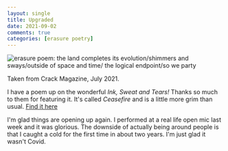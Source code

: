 ```yaml
---
layout: single
title: Upgraded
date: 2021-09-02
comments: true
categories: [erasure poetry]
---
```

<img src="https://www.davidralphlewis.co.uk/assets/images/articles/2021/upgraded.jpeg" alt="erasure poem: the land completes its evolution/shimmers and sways/outside of space and time/ the logical endpoint/so we party" title="I knew taking endless photographs of landscapes would come in useful at some point" class="responsive"><br>

Taken from Crack Magazine, July 2021.

I have a poem up on the wonderful *Ink, Sweat and Tears!* Thanks so much to them for featuring it. It's called *Ceasefire* and is a little more grim than usual. [Find it here](https://inksweatandtears.co.uk/david-ralph-lewis/)

I'm glad things are opening up again. I performed at a real life open mic last week and it was glorious. The downside of actually being around people is that I caught a cold for the first time in about two years. I'm just glad it wasn't Covid. 
